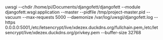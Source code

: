 uwsgi --chdir /home/pi/Documents/djangofett/djangofett --module djangofett.wsgi:application --master --pidfile /tmp/project-master.pid --vacuum --max-requests 5000 --daemonize /var/log/uwsgi/djangofett.log --https 0.0.0.0:5001,/etc/letsencrypt/live/xdezex.duckdns.org/fullchain.pem,/etc/letsencrypt/live/xdezex.duckdns.org/privkey.pem --buffer-size 32768